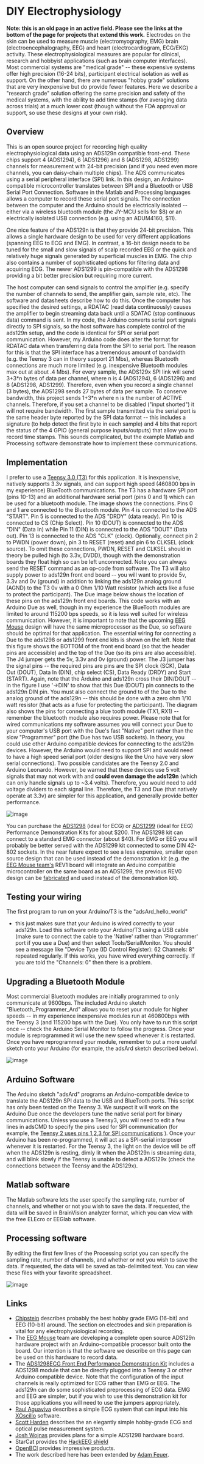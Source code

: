 # DIY Electrophysiology

**Note: this is an old page in an active field. Please see the links at
the bottom of the page for projects that extend this work.** Electrodes
on the skin can be used to measure muscle (electromyography, EMG) brain
(electroencephalography, EEG) and heart (electrocardiogram, ECG/EKG)
activity. These electrophysiological measures are popular for clinical,
research and hobbyist applications (such as brain computer interfaces).
Most commercial systems are "medical grade" -- these expensive systems
offer high precision (16-24 bits), participant electrical isolation as
well as support. On the other hand, there are numerous "hobby grade"
solutions that are very inexpensive but do provide fewer features. Here
we describe a "research grade" solution offering the same precision and
safety of the medical systems, with the ability to add time stamps (for
averaging data across trials) at a much lower cost (though without the
FDA approval or support, so use these designs at your own risk).

## Overview

This is an open source project for recording high quality
electrophysiological data using an ADS129n compatible front-end. These
chips support 4 (ADS1294), 6 (ADS1296) and 8 (ADS1298, ADS1299) channels
for measurement with 24-bit precision (and if you need even more
channels, you can daisy-chain multiple chips). The ADS communicates
using a serial peripheral interface (SPI) link. In this design, an
Arduino-compatible microcontroller translates between SPI and a
Bluetooth or USB Serial Port Connection. Software in the Matlab and
Processing languages allows a computer to record these serial port
signals. The connection between the computer and the Arduino should be
electrically isolated -- either via a wireless bluetooth module (the
JY-MCU sells for \$8) or an electrically isolated USB connection (e.g.
using an ADUM4160, \$11).

One nice feature of the ADS129n is that they provide 24-bit precision.
This allows a single hardware design to be used for very different
applications (spanning EEG to ECG and EMG). In contrast, a 16-bit design
needs to be tuned for the small and slow signals of scalp recorded EEG
or the quick and relatively huge signals generated by superficial
muscles in EMG. The chip also contains a number of sophisticated options
for filtering data and acquiring ECG. The newer ADS1299 is
pin-compatible with the ADS1298 providing a bit better precision but
requiring more current.

The host computer can send signals to control the amplifier (e.g.
specify the number of channels to send, the amplifier gain, sample rate,
etc). The software and datasheets describe how to do this. Once the
computer has specified the desired settings, a RDATAC (read data
continuously) causes the amplifier to begin streaming data back until a
SDATAC (stop continuous data) command is sent. In my code, the Arduino
converts serial port signals directly to SPI signals, so the host
software has complete control of the ads129n setup, and the code is
identical for SPI or serial port communication. However, my Arduino code
does alter the format for RDATAC data when transferring data from the
SPI to serial port. The reason for this is that the SPI interface has a
tremendous amount of bandwidth (e.g. the Teensy 3 can in theory support
21 Mbs), whereas Bluetooth connections are much more limited (e.g.
inexpensive Bluetooth modules max out at about .4 Mbs). For every
sample, the ADS129x SPI link will send 3+3\*n bytes of data per channel,
where n is 4 (ADS1294), 6 (ADS1296) and 8 (ADS1298, ADS1299). Therefore,
even when you record a single channel (3 bytes), the ADS1298 sends 27
bytes of data per sample. To conserve bandwidth, this project sends
1+3\*n where n is the number of ACTIVE channels. Therefore, if you set a
channel to be disabled ("input shorted") it will not require bandwidth.
The first sample transmitted via the serial port is the same header byte
reported by the SPI data format -- this includes a signature (to help
detect the first byte in each sample) and 4 bits that report the status
of the 4 GPIO (general purpose inputs/outputs) that allow you to record
time stamps. This sounds complicated, but the example Matlab and
Processing software demonstrate how to implement these communications.

## Implementation

I prefer to use a [Teensy 3.0
(T3)](https://www.pjrc.com/store/teensy3.html) for this application. It
is inexpensive, natively supports 3.3v signals, and can support high
speed (460800 bps in my experience) BlueTooth communications. The T3 has
a hardware SPI port (pins 10-13) and an additional hardware serial port
(pins 0 and 1) which can be used for a bluetooth module. The image shows
the connections. Pins 0 and 1 are connected to the Bluetooth module. Pin
4 is connected to the ADS "START". Pin 5 is connected to the ADS "DRDY"
(data ready). Pin 10 is connected to CS (Chip Select). Pin 10 (DOUT) is
connected to the ADS "DIN" (Data In) while Pin 11 (DIN) is connected to
the ADS "DOUT" (Data out). Pin 13 is connected to the ADS "CLK" (clock).
Optionally, connect pin 2 to PWDN (power down), pin 3 to RESET (reset)
and pin 6 to CLKSEL (clock source). To omit these connections, PWDN,
RESET and CLKSEL should in theory be pulled high (to 3.3v, DVDD), though
with the demonstration boards they float high so can be left
unconnected. Note you can always send the RESET command as an op-code
from software. The T3 will also supply power to ads129n front end board
-- you will want to provide 5v, 3.3v and 0v (ground) in addition to
linking the ads129n analog ground (AGND) to the T3 0v with a 0 Ohm 1/10
Watt resistor (which acts like a fuse to protect the participant). The
Due image below shows the location of these pins on the ads129n front
end boards. This code works with an Arduino Due as well, though in my
experience the BlueTooth modules are limited to around 115200 bps
speeds, so it is less well suited for wireless communication. However,
it is important to note that the upcoming [EEG
Mouse](https://github.com/OpenElectronicsLab/eeg-mouse) design will have
the same microprocessor as the Due, so software should be optimal for
that application. The essential wiring for connecting a Due to the
ads1298 or ads1299 front end kits is shown on the left. Note that this
figure shows the BOTTOM of the front end board (so that the header pins
are accessible) and the top of the Due (so its pins are also
accessible). The J4 jumper gets the 5v, 3.3v and 0v (ground) power. The
J3 jumper has the signal pins -- the required pins are pins are the SPI
clock (SCK), Data Out (DOUT), Data In (DIN), chip select (CS), Data
Ready (DRDY) and Start (START). Again, note that the Arduino and ads129n
cross their DIN/DOUT -- in the figure I use '->DIN' to show that this
Due (DOUT) pin connects to the ads129n DIN pin. You must also connect
the ground to of the Due to the analog ground of the ads129n -- this
should be done with a zero ohm 1/10 watt resistor (that acts as a fuse
for protecting the participant). The diagram also shows the pins for
connecting a blue tooth module (TX1, RX1) -- remember the bluetooth
module also requires power. Please note that for wired communications my
software assumes you will connect your Due to your computer's USB port
with the Due's fast "Native" port rather than the slow "Programmer" port
(the Due has two USB sockets). In theory, you could use other Arduino
compatible devices for connecting to the ads129n devices. However, the
Arduino would need to support SPI and would need to have a high speed
serial port (older designs like the Uno have very slow serial
connections). Two possible candidates are the Teensy 2.0 and Arduino
Leonardo. However, be warned that these devices use 5 volt signals that
may not work with and **could even damage the ads129n** (which can only
handle signals up to \~3.4 volts). Therefore, you would need to add
voltage dividers to each signal line. Therefore, the T3 and Due (that
natively operate at 3.3v) are simpler for this application, and
generally provide better performance.

![image](ads_due_wiring.png)

You can purchase the [ADS1298](https://www.ti.com/tool/ADS1298ECGFE-PDK)
(ideal for ECG) or [ADS1299](https://www.ti.com/tool/ads1299eegfe-pdk)
(ideal for EEG) Performance Demonstration Kits for about \$200. The
ADS1298 kit can connect to a standard EMG connector (about \$40). For
EMG or EEG you will probably be better served with the ADS1299 kit
connected to some DIN 42-802 sockets. In the near future expect to see a
less expensive, smaller open source design that can be used instead of
the demonstration kit (e.g. the [EEG Mouse
team's](https://github.com/OpenElectronicsLab/eeg-mouse) REV1 board will
integrate an Arduino compatible microcontroller on the same board as an
ADS1299, the previous REV0 design can be
[fabricated](https://oshpark.com/) and used instead of the demonstration
kit).

## Testing your wiring

The first program to run on your Arduino/T3 is the "adsArd_hello_world"
- this just makes sure that your Arduino is wired correctly to your
ads129n. Load this software onto your Arduino/T3 using a USB cable (make
sure to connect the cable to the 'Native' rather than 'Programmer' port
if you use a Due) and then select Tools/SerialMonitor. You should see a
message like "Device Type (ID Control Register): 62 Channels: 8"
repeated regularly. If this works, you have wired everything correctly.
If you are told the "Channels: 0" then there is a problem.

## Upgrading a Bluetooth Module

Most commercial Bluetooth modules are initially programmed to only
communicate at 9600bps. The included Arduino sketch
"Bluetooth_Programmer_Ard" allows you to reset your module for higher
speeds -- in my experience inexpensive modules run at 460800bps with the
Teensy 3 (and 115200 bps with the Due). You only have to run this script
once -- check the Arduino Serial Monitor to follow the progress. Once
your module is reprogrammed it will use the new speed whenever it is
restarted. Once you have reprogrammed your module, remember to put a
more useful sketch onto your Arduino (for example, the adsArd sketch
described below).

![image](ads_Teensy3_schematic.png)

## Arduino Software

The Arduino sketch "adsArd" programs an Arduino-compatible device to
translate the ADS129n SPI data to the USB and BlueTooth ports. This
script has only been tested on the Teensy 3. We suspect it will work on
the Arduino Due once the developers tune the native serial port for
binary communications. Unless you use a Teensy3, you will need to edit a
few lines in adsCMD to specify the pins used for SPI communication (for
example, the [Teensy 2 uses pins 1,2,3 for SPI
communications](https://www.pjrc.com/teensy/td_libs_SPI.html) ). Once
your Arduino has been re-programmed, it will act as a SPI-serial
interposer whenever it is restarted. For the Teensy 3, the light on the
device will be off when the ADS129n is resting, dimly lit when the
ADS129n is streaming data, and will blink slowly if the Teensy is unable
to detect a ADS129x (check the connections between the Teensy and the
ADS129x).

## Matlab software

The Matlab software lets the user specify the sampling rate, number of
channels, and whether or not you wish to save the data. If requested,
the data will be saved in BrainVision analyzer format, which you can
view with the free ELEcro or EEGlab software.

## Processing software

By editing the first few lines of the Processing script you can specify
the sampling rate, number of channels, and whether or not you wish to
save the data. If requested, the data will be saved as tab-delimited
text. You can view these files with your favorite spreadsheet.

![image](ads_screenshot.png)

## Links

 - [Chipstein](https://sites.google.com/site/chipstein/) describes probably the best hobby grade EMG (16-bit) and EEG (10-bit) around. The section on electrodes and skin preparation is vital for any electrophysiological recording.
 - The [EEG Mouse](https://github.com/OpenElectronicsLab/eeg-mouse) team are developing a complete open source ADS129n hardware project with an Arduino-compatible processor built onto the board. Our intention is that the software we describe on this page can be used on this hardware to record data.
 - The [ADS1298ECG Front End Performance Demonstration Kit](https://www.ti.com/tool/ADS1298ECGFE-PDK) includes a ADS1298 module that can be directly plugged into a Teensy 3 or other Arduino compatible device. Note that the configuration of the input channels is really optimized for ECG rather than EMG or EEG. The ads129n can do some sophisticated preprocessing of ECG data. EMG and EEG are simpler, but if you wish to use this demonstration kit for those applications you will need to use the jumpers appropriately.
 - [Raul Aguaviva](https://codinglab.blogspot.be/2013/07/my-heartbeat.html) describes a simple ECG system that can input into his [XOscillo](https://code.google.com/archive/p/xoscillo/) software.
 - [Scott Harden](https://www.swharden.com/blog/2013-04-14-simple-diy-ecg-pulse-oximeter-version-2/) describes the an elegantly simple hobby-grade ECG and optical pulse measurement system.
 - [Josh Wojnas](https://sites.google.com/site/openloopproject/Home/code-valt) provides plans for a simple ADS1298 hardware board.
 - StarCat provides the [HackEEG shield](https://starcat.io/products/hackeeg-shield/)
 - [OpenBCI](https://shop.openbci.com) provides impressive products.
 - The work described here has been extended by [Adam Feuer](https://github.com/adamfeuer/ADS129x-tools).

